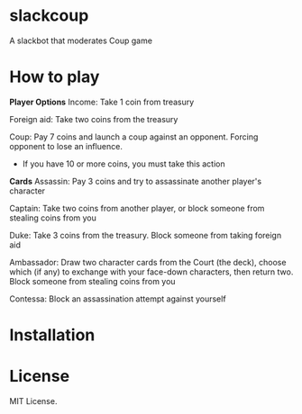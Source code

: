 # slackcoup
A slackbot that moderates Coup game

# How to play
**Player Options**
Income: Take 1 coin from treasury

Foreign aid: Take two coins from the treasury

Coup: Pay 7 coins and launch a coup against an opponent. Forcing opponent to lose an influence.

* If you have 10 or more coins, you must take this action

**Cards**
Assassin: Pay 3 coins and try to assassinate another player's character

Captain: Take two coins from another player, or block someone from stealing coins from you

Duke: Take 3 coins from the treasury. Block someone from taking foreign aid

Ambassador: Draw two character cards from the Court (the deck), choose which (if any) to exchange with your face-down characters, then return two. Block someone from stealing coins from you

Contessa: Block an assassination attempt against yourself

# Installation

# License
MIT License.